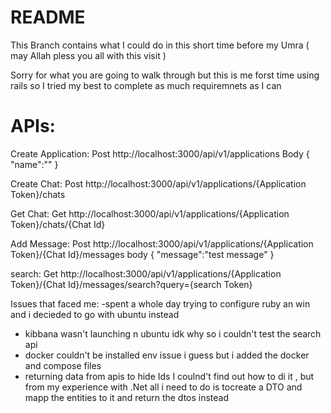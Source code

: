 # README

This Branch contains what I could do in this short time before my Umra ( may Allah pless you all with this visit )

Sorry for what you are going to walk through but this is me forst time using rails so I tried my best to complete as much requiremnets as I can 

# APIs:

Create Application: 
Post http://localhost:3000/api/v1/applications 
Body {
      "name":""
     }

Create Chat:
Post http://localhost:3000/api/v1/applications/{Application Token}/chats

Get Chat:
Get http://localhost:3000/api/v1/applications/{Application Token}/chats/{Chat Id}

Add Message:
Post http://localhost:3000/api/v1/applications/{Application Token}/{Chat Id}/messages
body {
    "message":"test message"
}

search:
Get http://localhost:3000/api/v1/applications/{Application Token}/{Chat Id}/messages/search?query={search Token}


Issues that faced me: 
-spent a whole day trying to configure ruby an win and i decieded to go with ubuntu instead  
- kibbana wasn't launching n ubuntu idk why so i couldn't test the search api
- docker couldn't be installed env issue i guess but i added the docker and compose files
- returning data from apis to hide Ids I coulnd't find out how to di it , but from my experience with .Net all i need to do is tocreate a DTO and mapp the entities to it and return the dtos instead
